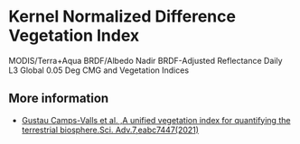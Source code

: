 # Kernel Normalized Difference Vegetation Index

MODIS/Terra+Aqua BRDF/Albedo Nadir BRDF-Adjusted Reflectance Daily L3 Global 0.05 Deg CMG and Vegetation Indices

## More information

- [Gustau Camps-Valls et al. ,A unified vegetation index for quantifying the terrestrial biosphere.Sci. Adv.7,eabc7447(2021)](https://doi.org/10.1126/sciadv.abc7447)

